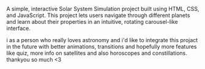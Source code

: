 A simple, interactive Solar System Simulation project built using HTML, CSS, and JavaScript.
This project lets users navigate through different planets and learn about their properties in an intuitive, rotating carousel-like interface.

i as a person who really loves astronomy and i'd like to integrate this projact in the future with better animations, transitions and hopefully more features like
quiz, more info on satellites and also horoscopes and constillations.
thankyou so much <3

